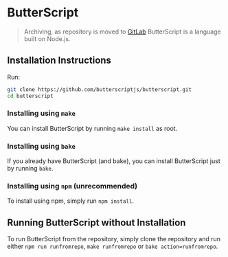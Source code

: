 # ButterScript
> Archiving, as repository is moved to [GitLab](https://gitlab.com/butterscriptlang/butterscript)
ButterScript is a language built on Node.js.

## Installation Instructions
Run:
```sh
git clone https://github.com/butterscriptjs/butterscript.git
cd butterscript
```

### Installing using `make`
You can install ButterScript by running `make install` as root.
### Installing using `bake`
If you already have ButterScript (and bake), you can install ButterScript just by running `bake`.
### Installing using `npm` (unrecommended)
To install using npm, simply run `npm install`. 
## Running ButterScript without Installation
To run ButterScript from the repository, simply clone the repository and run either `npm run runfromrepo`, `make runfromrepo` or `bake action=runfromrepo`.
